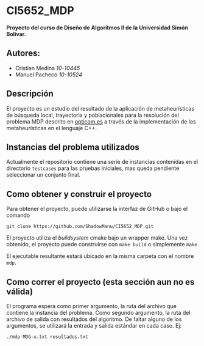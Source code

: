 # CI5652_MDP
**Proyecto del curso de Diseño de Algoritmos II de la Universidad Simón Bolívar.**

## Autores:
* Cristian Medina *10-10445*
* Manuel Pacheco *10-10524*

## Descripción
El proyecto es un estudio del resultado de la aplicación de metaheurísticas de
búsqueda local, trayectoria y poblacionales para la resolución del problema
MDP descrito en [opticom.es](http://www.optsicom.es/mdp/) a través de la
implementación de las metaheurísticas en el lenguaje C++.

## Instancias del problema utilizados
Actualmente el repositorio contiene una serie de instancias contenidas en el
directorio `testcases` para las pruebas iniciales, mas queda pendiente
seleccionar un conjunto final.

## Como obtener y construir el proyecto
Para obtener el proyecto, puede utilizarse la interfaz de GitHub o bajo el
comando

`git clone https://github.com/ShadowManu/CI5652_MDP.git`

El proyecto utiliza el *buildsystem* cmake bajo un wrapper make. Una vez
obtenido, el proyecto puede construirse con `make build` o simplemente `make`

El ejecutable resultante estará ubicado en la misma carpeta con el nombre `mdp`.

## Como correr el proyecto (esta sección aun no es válida)
El programa espera como primer argumento, la ruta del archivo que
contiene la instancia del problema. Como segundo argumento, la ruta del archivo
de salida con resultados del algoritmo. De faltar alguno de los argumentos, se
utilizará la entrada y salida estándar en cada caso. Ej:

`./mdp MDG-x.txt resultados.txt`

